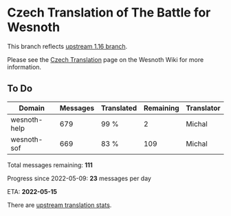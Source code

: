 # Czech Translation of The Battle for Wesnoth

This branch reflects [upstream 1.16 branch](https://github.com/wesnoth/wesnoth/tree/1.16).

Please see the [Czech Translation](https://wiki.wesnoth.org/CzechTranslation) page on the Wesnoth Wiki for more information.

## To Do

Domain | Messages | Translated | Remaining | Translator
------ | -------- | ---------- | --------- | ----------
wesnoth-help | 679 | 99 % | 2 | Michal
wesnoth-sof | 669 | 83 % | 109 | Michal

Total messages remaining: **111**

Progress since 2022-05-09: **23** messages per day

ETA: **2022-05-15**

There are [upstream translation stats](https://www.wesnoth.org/gettext/?view=langs&version=branch&lang=cs).
